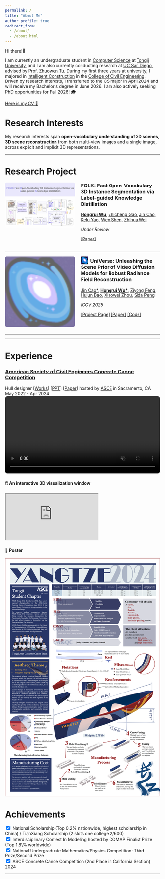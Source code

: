 ```yaml
---
permalink: /
title: "About Me"
author_profile: true
redirect_from: 
  - /about/
  - /about.html
---
```


Hi there!👋

I am currently an undergraduate student in [Computer Science](https://see-en.tongji.edu.cn/info/1010/1271.htm) at [Tongji University](https://en.tongji.edu.cn/p/), and I am also currently conducting research at [UC San Diego](https://ucsd.edu/), advised by Prof. [Zhuowen Tu](https://pages.ucsd.edu/~ztu/). During my first three years at university, I majored in [Intelligent Construction](https://civileng.tongji.edu.cn/civilengen/18034/list.htm) in the [College of Civil Engineering](https://civileng.tongji.edu.cn/civilengen/main.htm). Driven by research interests, I transferred to the CS major in April 2024 and will receive my Bachelor's degree in June 2026. I am also actively seeking PhD opportunities for Fall 2026! 🎓

<a href="/files/cv.pdf" class="cv-button" target="_blank"> 
  Here is my CV 📄
</a>


Research Interests
======
My research interests span **open-vocabulary understanding of 3D scenes**, **3D scene reconstruction** from both multi-view images and a single image, across explicit and implicit 3D representations.

---


Research Project
======
<!-- <div style="display: flex; align-items: flex-start; margin-bottom: 20px;">
   <div style="flex: 0 0 45%; margin-right: 20px;">
       <div class="image-hover-container">
           <!-- <img src="../images/MOSS_Homepage.png" style="width: 100%; height: auto;"/> 
          <a href="https://youtu.be/bWvvBuXxSN4?feature=shared" target="_blank">
              <img src="../images/MOSS_Homepage.png" alt="MOSS Homepage" style="width: 100%; height: auto;"/>
          </a>
       </div>
   </div>
   <div style="flex: 0 0 50%;">
       <h3 style="margin-top: 0;"><img src="..\images\favicon-192x192.png" style="height: 1.5em; width: 1.5em; vertical-align: -0.3em; margin-right: 2px;">MOSS: Mask-Oriented Open-Set for 3D Scene Segmentation using Superpoint</h3>
       <p><em>Preparing for ICCV 2025</em></p>
       <p>
           <a href="../files/MOSS_pre.pdf">[PPT]</a>
           <a href="https://www.youtube.com/watch?v=iVQH0lNJSas">[Video]</a>
       </p>
       <p>
           The voiceover in the videos was created using ByteDance's Model <a href="https://www.doubao.com/">Doubao</a> that cloned my voice!
       </p>
   </div>
</div>

<hr>

<div style="display: flex; align-items: flex-start; margin-bottom: 20px;">
   <div style="flex: 0 0 45%; margin-right: 20px;">
       <div class="image-hover-container">
           <img src="../images/Universe_pre.png" style="width: 100%; height: auto;"/>
       </div>
   </div>
   <div style="flex: 0 0 50%;">
       <h3 style="margin-top: 0;"><img src="..\images\universe.png" style="height: 1.5em; width: 1.5em; vertical-align: -0.3em; margin-right: 2px;"><strong>Universe</strong>: Unleashing the Consistent Prior of Video Diffusion Models for Robust Reconstruction</h3>
       <p><em>Preparing for ICCV 2025</em></p>
       <p>
           <a href="../files/Universe_pre.pdf">[PPT]</a> The full details will be presented in an interview/online chat with you!
       </p>
   </div>
</div>
 -->




<div style="display: flex; align-items: flex-start; margin-bottom: 20px;">
   <div style="flex: 0 0 45%; margin-right: 20px;">
       <div class="image-hover-container">
           <img src="images/folk.png" style="width: 100%; height: auto; opacity: 0.6; object-fit: cover; border-radius: 5px;" alt="dgsct">
       </div>
   </div>
   <div style="flex: 0 0 50%;">
       <h3 style="margin-top: 0;">
           <strong>FOLK: Fast Open-Vocabulary 3D Instance Segmentation via Label-guided Knowledge Distillation</strong>
       </h3>
       <p><a href="https://onehfr.github.io/" target="_blank"><strong>Hongrui Wu</strong></a>, <a href="" target="_blank">Zhicheng Gao</a>, <a href="https://jin-cao-tma.github.io/" target="_blank">Jin Cao</a>, <a href="" target="_blank">Kelu Yao</a>, <a href="https://ada-shen.github.io/" target="_blank">Wen Shen</a>, <a href="https://www.semanticscholar.org/author/Zhihua-Wei/143628849" target="_blank">Zhihua Wei</a></p>
       <p><em>Under Review</em></p>
       <p>
           <a href="https://arxiv.org/abs/2510.08849" target="_blank">[Paper]</a>
       </p>
   </div>
</div>



<hr>

<div style="display: flex; align-items: flex-start; margin-bottom: 20px;">
   <div style="flex: 0 0 45%; margin-right: 20px;">
       <div class="image-hover-container">
           <img src="images/universe.png" style="width: 100%; height: auto; opacity: 0.6; object-fit: cover; border-radius: 5px;" alt="dgsct">
       </div>
   </div>
   <div style="flex: 0 0 50%;">
       <h3 style="margin-top: 0;">
           <img src="images/universe.png" style="height: 1.5em; width: 1.5em; vertical-align: -0.3em; margin-right: 2px;">
           <strong>UniVerse: Unleashing the Scene Prior of Video Diffusion Models for Robust Radiance Field Reconstruction</strong>
       </h3>
       <a href="https://jin-cao-tma.github.io/" target="_blank">Jin Cao*</a>, <a href="https://onehfr.github.io/" target="_blank"><strong>Hongrui Wu*</strong></a>, <a href="https://xzhou.me/" target="_blank">Ziyong Feng</a>, <a href="https://xzhou.me/" target="_blank">Hujun Bao</a>, <a href="https://pengsida.net/" target="_blank">Xiaowei Zhou</a>, <a href="https://pengsida.net/" target="_blank">Sida Peng</a></p>
       <p><em>ICCV 2025</em></p>
       <p>
           <a href="https://jin-cao-tma.github.io/UniVerse.github.io/" target="_blank">[Project Page]</a>
           <a href="https://arxiv.org/abs/2510.01669" target="_blank">[Paper]</a>
           <a href="https://github.com/zju3dv/UniVerse" target="_blank">[Code]</a>
           <a href="https://github.com/zju3dv/UniVerse/stargazers" target="_blank">
             <img src="https://img.shields.io/github/stars/zju3dv/UniVerse?style=social&amp;label=Stars" alt=""/>
           </a>
       </p>
   </div>
</div>








<hr>
<hr>


Experience
======

<div class="projects">
  <div class="project-item">
    <div class="project-content">
      <h3><a href="https://onehfr.github.io/portfolio/project-1/">American Society of Civil Engineers Concrete Canoe Competition</a></h3>
      <div class="project-meta">
        <span class="role">Hull designer</span>
        <span class="links">
          [<a href="https://onehfr.github.io/portfolio/">Works</a>]
          [<a href="https://docs.google.com/presentation/d/12NBXRfv-bkYV1_H_B_a9v2MSho-ZQoks/edit?usp=drive_link&ouid=104071984654367651910&rtpof=true&sd=true">PPT</a>]
          [<a href="../files/ASCE_project_proposal.pdf">Paper</a>]
        </span>
        <span class="supervisor">hosted by <a href="https://www.linkedin.com/company/americansocietyofcivilengineers" target="_blank">ASCE</a> in Sacramento, CA</span>
        <span class="date">May 2022 - Apr 2024</span>
      </div>
    </div>
    <div class="project-image">
      <video 
        autoplay 
        loop 
        muted 
        controls
        playsinline
        style="width: 100%; border-radius: 8px;">
        <source src="/images/p4-video2.mp4" type="video/mp4">
      </video>
    </div>
  </div>
  <div class="c-viewer viewer-container">
    <div class="c-viewer__model">
      <h4 class="c-viewer__title">🖱️ An interactive 3D visualization window</h4>
      <iframe 
        title="Canoe2024-Tongji-Yangtze 3D model - Sketchfab"
        class="c-viewer__iframe"
        src="https://sketchfab.com/models/8775df6e6d034f1ebfdcba0f3ba1b717/embed?autostart=1&amp;internal=1&amp;tracking=0&amp;ui_infos=0&amp;ui_snapshots=1&amp;ui_stop=0&amp;ui_watermark=0"
        id="api-frame"
        allow="autoplay; fullscreen; xr-spatial-tracking"
        xr-spatial-tracking="true"
        execution-while-out-of-viewport="true"
        execution-while-not-rendered="true"
        web-share="true"
        allowfullscreen="">
      </iframe>
    </div>
    <div class="c-viewer__poster">
      <h4 class="c-viewer__title">🎨 Poster</h4>
      <img src="/images/p4-poster.png" alt="p4-poster" class="c-viewer__image">
    </div>
  </div>
</div>

<!--
<div class="projects">
  <div class="project-item">
    <div class="project-content">
      <h3><a href="https://onehfr.github.io/portfolio/project-2/"> Multi-Source Time Series Prediction for Urban Infrastructure Health</a></h3>
      <div class="project-meta">
        <span class="role">Intern team leader</span>
        <span class="supervisor">supervised by <a href="https://scholar.google.com/citations?user=HRdSfmkAAAAJ&hl=en">Prof. Jiazeng Shan</a> in <a href="https://www.glodon.com/en/">Glodon</a></span>
        <span class="date">Mar 2023 - Apr 2024</span>
      </div>
    </div>
    <div class="project-image">
      <img src="/images/p2.png" alt="LSTM">
    </div>
  </div>
</div>


<div class="projects">
  <div class="project-item">
    <div class="project-content">
      <h3><a href="https://onehfr.github.io/portfolio/">2023-2024 Object Oriented Programming Homework @Tongji</a></h3>
      <div class="project-meta">
        <span class="role">Code course</span>
        <span class="links">
          [<a href="https://github.com/oneHFR/24-25-OOP">Code</a>]
          [<a href="../files/Report-magic-ball.pdf">Report</a>]
        </span>
        <span class="date">💥 PopStar 💣 Minesweeper</span>
      </div>
    </div>
    <div class="project-image">
      <video 
        autoplay 
        loop 
        muted 
        controls
        playsinline
        style="width: 100%; border-radius: 8px;">
        <source src="/images/p3-video.mp4" type="video/mp4">
      </video>
    </div>
  </div>
</div>


<hr>
<hr> -->




Achievements
======
<div class="achievements" style="text-align: left;">
  <div class="achievement-item">
    <div class="custom-checkbox">
      <input type="checkbox" id="achievement1" checked>
      <label for="achievement1">National Scholarship (Top 0.2% nationwide, highest scholarship in China) / TianXiang Scholarship (2 slots one college 2/600)</label>
    </div>
  </div>
  <div class="achievement-item">
    <div class="custom-checkbox">
      <input type="checkbox" id="achievement2" checked>
      <label for="achievement2">Interdisciplinary Contest In Modeling hosted by COMAP Finalist Prize (Top 1.8\% worldwide)</label>
    </div>
  </div>
  <div class="achievement-item">
    <div class="custom-checkbox">
      <input type="checkbox" id="achievement3" checked>
      <label for="achievement3">National Undergraduate Mathematics/Physics Competition: Third Prize/Second Prize</label>
    </div>
  </div>
  <!-- <div class="achievement-item">
    <div class="custom-checkbox">
      <input type="checkbox" id="achievement4" checked>
      <label for="achievement4">International Concrete Dragon Boat Competition 2nd Prize</label>
    </div>
  </div> -->
  <div class="achievement-item">
    <div class="custom-checkbox">
      <input type="checkbox" id="achievement5" checked>
      <label for="achievement5">ASCE Concrete Canoe Competition (2nd Place in California Section) 2024</label>
    </div>
  </div>
</div>

<!-- # Hi there, you are visitor No.  -->
<!-- ![Visitor Count](https://profile-counter.glitch.me/onehfr/count.svg) -->

<hr>

<!-- 
Ma
======
Th -->